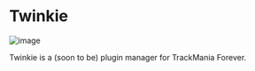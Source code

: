 # Twinkie
![image](https://github.com/user-attachments/assets/a30415e6-1f17-477f-92a3-c9ecd5753bd9)

Twinkie is a (soon to be) plugin manager for TrackMania Forever.
